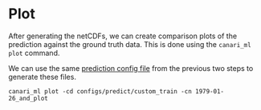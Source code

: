 # Plot

After generating the netCDFs, we can create comparison plots of the prediction against the ground truth data. This is done using the `canari_ml plot` command.

We can use the same [prediction config file](../predict/config_file_usage.md#example-2-combined-prediction-postprocess-and-plotting-config) from the previous two steps to generate these files.

```console
canari_ml plot -cd configs/predict/custom_train -cn 1979-01-26_and_plot
```
